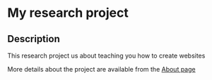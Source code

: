 # My research project

<!-- comment here-->

## Description
This research project us about teaching you how to create websites 

More details about the project are available from the [About page](about)

<!-- [About page link](https://github.com/ufangYang/jeco-website/blob/main/about.md) -->

<!-- [about]('/about') links to the github repo -->
